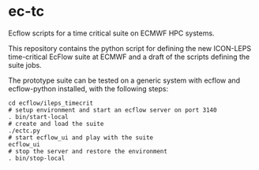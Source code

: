 # ec-tc
Ecflow scripts for a time critical suite on ECMWF HPC systems.

This repository contains the python script for defining the new
ICON-LEPS time-critical EcFlow suite at ECMWF and a draft of the
scripts defining the suite jobs.

The prototype suite can be tested on a generic system with ecflow and
ecflow-python installed, with the following steps:

```
cd ecflow/ileps_timecrit
# setup environment and start an ecflow server on port 3140
. bin/start-local
# create and load the suite
./ectc.py
# start ecflow_ui and play with the suite
ecflow_ui
# stop the server and restore the environment
. bin/stop-local
```




